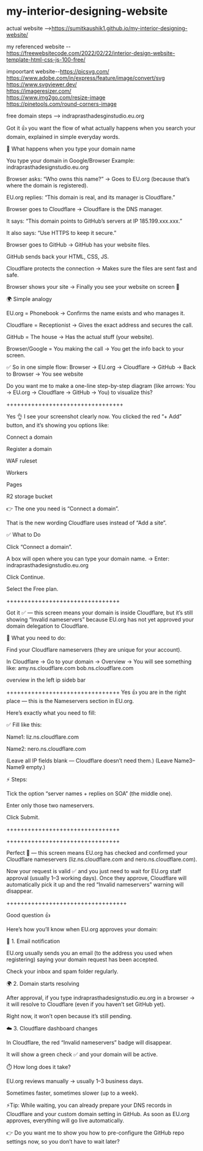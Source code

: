 # my-interior-designing-website

actual website  -->https://sumitkaushik1.github.io/my-interior-designing-website/

my referenced  website --  https://freewebsitecode.com/2022/02/22/interior-design-website-template-html-css-js-100-free/



impoortant website--https://picsvg.com/  <br>
https://www.adobe.com/in/express/feature/image/convert/svg <br>
https://www.svgviewer.dev/ <br>
https://imageresizer.com/ <br>
https://www.img2go.com/resize-image <br>
https://pinetools.com/round-corners-image <br>


free domain steps  -->
indraprasthadesginstudio.eu.org

Got it 👍 you want the flow of what actually happens when you search your domain, explained in simple everyday words.

🔎 What happens when you type your domain name

You type your domain in Google/Browser
Example: indraprasthadesignstudio.eu.org

Browser asks: “Who owns this name?”
→ Goes to EU.org (because that’s where the domain is registered).

EU.org replies: “This domain is real, and its manager is Cloudflare.”

Browser goes to Cloudflare
→ Cloudflare is the DNS manager.

It says: “This domain points to GitHub’s servers at IP 185.199.xxx.xxx.”

It also says: “Use HTTPS to keep it secure.”

Browser goes to GitHub
→ GitHub has your website files.

GitHub sends back your HTML, CSS, JS.

Cloudflare protects the connection
→ Makes sure the files are sent fast and safe.

Browser shows your site
→ Finally you see your website on screen 🎉

🌍 Simple analogy

EU.org = Phonebook → Confirms the name exists and who manages it.

Cloudflare = Receptionist → Gives the exact address and secures the call.

GitHub = The house → Has the actual stuff (your website).

Browser/Google = You making the call → You get the info back to your screen.

✅ So in one simple flow:
Browser → EU.org → Cloudflare → GitHub → Back to Browser → You see website

Do you want me to make a one-line step-by-step diagram (like arrows: You → EU.org → Cloudflare → GitHub → You) to visualize this?






+++++++++++++++++++++++++++++++++

Yes 👌 I see your screenshot clearly now.
You clicked the red “+ Add” button, and it’s showing you options like:

Connect a domain

Register a domain

WAF ruleset

Workers

Pages

R2 storage bucket

👉 The one you need is “Connect a domain”.

That is the new wording Cloudflare uses instead of “Add a site”.

✅ What to Do

Click “Connect a domain”.

A box will open where you can type your domain name.
→ Enter: indraprasthadesignstudio.eu.org 

Click Continue.

Select the Free plan.




++++++++++++++++++++++++++++++++

Got it ✅ — this screen means your domain is inside Cloudflare, but it’s still showing “Invalid nameservers” because EU.org has not yet approved your domain delegation to Cloudflare.



🔑 What you need to do:

Find your Cloudflare nameservers (they are unique for your account).

In Cloudflare → Go to your domain → Overview → You will see something like: amy.ns.cloudflare.com bob.ns.cloudflare.com 

overview in the left ip sideb bar 

++++++++++++++++++++++++++++++++
Yes 👍 you are in the right place — this is the Nameservers section in EU.org.

Here’s exactly what you need to fill:

✅ Fill like this:

Name1: liz.ns.cloudflare.com

Name2: nero.ns.cloudflare.com

(Leave all IP fields blank — Cloudflare doesn’t need them.)
(Leave Name3–Name9 empty.)

⚡ Steps:

Tick the option “server names + replies on SOA” (the middle one).

Enter only those two nameservers.

Click Submit.


++++++++++++++++++++++++++++++++

++++++++++++++++++++++++++++++++

Perfect 🚀 — this screen means EU.org has checked and confirmed your Cloudflare nameservers (liz.ns.cloudflare.com and nero.ns.cloudflare.com).

Now your request is valid ✅ and you just need to wait for EU.org staff approval (usually 1–3 working days). Once they approve, Cloudflare will automatically pick it up and the red “Invalid nameservers” warning will disappear.

++++++++++++++++++++++++++++++++++

Good question 👍

Here’s how you’ll know when EU.org approves your domain:

🔎 1. Email notification

EU.org usually sends you an email (to the address you used when registering) saying your domain request has been accepted.

Check your inbox and spam folder regularly.

🌍 2. Domain starts resolving

After approval, if you type indraprasthadesignstudio.eu.org in a browser → it will resolve to Cloudflare (even if you haven’t set GitHub yet).

Right now, it won’t open because it’s still pending.

☁️ 3. Cloudflare dashboard changes

In Cloudflare, the red “Invalid nameservers” badge will disappear.

It will show a green check ✅ and your domain will be active.

⏱️ How long does it take?

EU.org reviews manually → usually 1–3 business days.

Sometimes faster, sometimes slower (up to a week).

⚡Tip: While waiting, you can already prepare your DNS records in Cloudflare and your custom domain setting in GitHub. As soon as EU.org approves, everything will go live automatically.

👉 Do you want me to show you how to pre-configure the GitHub repo settings now, so you don’t have to wait later?

